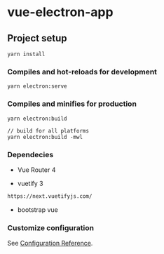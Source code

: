 # vue-electron-app

## Project setup

```
yarn install
```

### Compiles and hot-reloads for development

```
yarn electron:serve
```

### Compiles and minifies for production

```
yarn electron:build

// build for all platforms
yarn electron:build -mwl
```

### Dependecies

- Vue Router 4

- vuetify 3

```html
https://next.vuetifyjs.com/
```

- bootstrap vue

### Customize configuration

See [Configuration Reference](https://cli.vuejs.org/config/).
